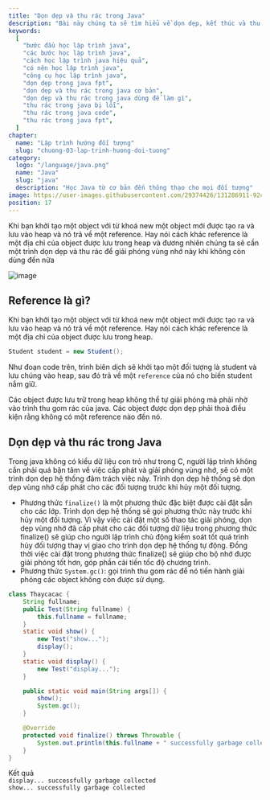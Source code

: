 ```yaml
---
title: "Dọn dẹp và thu rác trong Java"
description: "Bài này chúng ta sẽ tìm hiểu về dọn dẹp, kết thúc và thu rác, tự học lập trình java, chia sẻ kiến thức về java"
keywords:
  [
    "bước đầu học lập trình java",
    "các bước học lập trình java",
    "cách học lập trình java hiệu quả",
    "có nên học lập trình java",
    "công cụ học lập trình java",
    "dọn dẹp trong java fpt",
    "dọn dẹp và thu rác trong java cơ bản",
    "dọn dẹp và thu rác trong java dùng để làm gì",
    "thu rác trong java bị lỗi",
    "thu rác trong java code",
    "thu rác trong java fpt",
  ]
chapter:
  name: "Lập trình hướng đối tượng"
  slug: "chuong-03-lap-trinh-huong-doi-tuong"
category:
  logo: "/language/java.png"
  name: "Java"
  slug: "java"
  description: "Học Java từ cơ bản đến thông thạo cho mọi đối tượng"
image: https://user-images.githubusercontent.com/29374426/131286911-92c85605-6bb1-4e91-81be-735a89f56188.png
position: 17
---
```


Khi bạn khởi tạo một object với từ khoá new một object mới được tạo ra và lưu vào heap và nó trả về một reference. Hay nói cách khác reference là một địa chỉ của object được lưu trong heap và đương nhiên chúng ta sẽ cần một trình dọn dẹp và thu rác để giải phóng vùng nhớ này khi không còn dùng đến nữa

![image](https://user-images.githubusercontent.com/29374426/131286911-92c85605-6bb1-4e91-81be-735a89f56188.png)

## Reference là gì?

Khi bạn khởi tạo một object với từ khoá new một object mới được tạo ra và lưu vào heap và nó trả về một reference. Hay nói cách khác reference là một địa chỉ của object được lưu trong heap.

```java
Student student = new Student();
```

Như đoạn code trên, trình biên dịch sẽ khởi tạo một đối tượng là student và lưu chúng vào heap, sau đó trả về một `reference` của nó cho biến student nắm giữ.

Các object được lưu trữ trong heap không thể tự giải phóng mà phải nhờ vào trình thu gom rác của java. Các object được dọn dẹp phải thoả điều kiện rằng không có một reference nào đến nó.

## Dọn dẹp và thu rác trong Java

Trong java không có kiểu dữ liệu con trỏ như trong C, người lập trình không cần phải quá bận tâm về việc cấp phát và giải phóng vùng nhớ, sẽ có một trình dọn dẹp hệ thống đảm trách việc này. Trình dọn dẹp hệ thống sẽ dọn dẹp vùng nhớ cấp phát cho các đối tượng trước khi hủy một đối tượng.

- Phương thức `finalize()` là một phương thức đặc biệt được cài đặt sẵn cho các lớp. Trình dọn dẹp hệ thống sẽ gọi phương thức này trước khi hủy một đối tượng. Vì vậy việc cài đặt một số thao tác giải phóng, dọn dẹp vùng nhớ đã cấp phát cho các đối tượng dữ liệu trong phương thức finalize() sẽ giúp cho người lập trình chủ động kiểm soát tốt quá trình hủy đối tượng thay vị giao cho trình dọn dẹp hệ thống tự động. Đồng thời việc cài đặt trong phương thức finalize() sẽ giúp cho bộ nhớ được giải phóng tốt hơn, góp phần cải tiến tốc độ chương trình.
- Phương thức `System.gc()`: gọi trình thu gom rác để nó tiến hành giải phóng các object không còn được sử dụng.

<div class="example"></div>

```java
class Thaycacac {
    String fullname;
    public Test(String fullname) {
        this.fullname = fullname;
    }
    static void show() {
        new Test("show...");
        display();
    }
    static void display() {
        new Test("display...");
    }

    public static void main(String args[]) {
        show();
        System.gc();
    }

    @Override
    protected void finalize() throws Throwable {
        System.out.println(this.fullname + " successfully garbage collected");
    }
}
```

<div class="window">
  <div class="window-header">
    <div class="action-buttons"></div>
    <span class="title-popup">Kết quả</span>
  </div>
  <div class="window-body">
    <code>display... successfully garbage collected</code><br/>
    <code>show... successfully garbage collected</code>
  </div>
</div>
